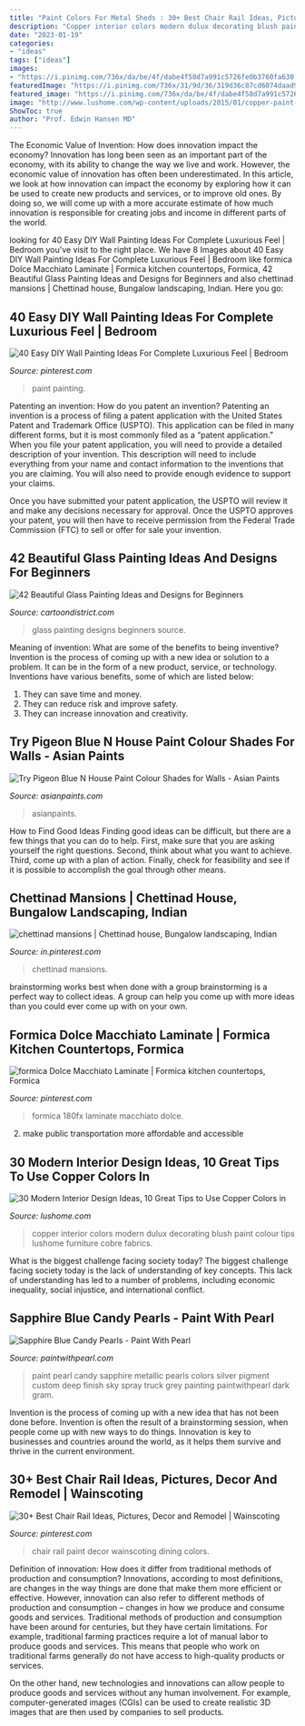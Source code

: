 ```yaml
---
title: "Paint Colors For Metal Sheds : 30+ Best Chair Rail Ideas, Pictures, Decor And Remodel"
description: "Copper interior colors modern dulux decorating blush paint colour tips lushome furniture cobre fabrics"
date: "2023-01-19"
categories:
- "ideas"
tags: ["ideas"]
images:
- "https://i.pinimg.com/736x/da/be/4f/dabe4f58d7a991c5726fe0b3760fa630.jpg"
featuredImage: "https://i.pinimg.com/736x/31/9d/36/319d36c87cd6074daad977b1575a2299--hallways-mansions.jpg"
featured_image: "https://i.pinimg.com/736x/da/be/4f/dabe4f58d7a991c5726fe0b3760fa630.jpg"
image: "http://www.lushome.com/wp-content/uploads/2015/01/copper-paint-colors-home-fabrics-5.jpg"
ShowToc: true
author: "Prof. Edwin Hansen MD"
---
```



The Economic Value of Invention: How does innovation impact the economy?
Innovation has long been seen as an important part of the economy, with its ability to change the way we live and work. However, the economic value of innovation has often been underestimated. In this article, we look at how innovation can impact the economy by exploring how it can be used to create new products and services, or to improve old ones. By doing so, we will come up with a more accurate estimate of how much innovation is responsible for creating jobs and income in different parts of the world.

	

		
looking for 40 Easy DIY Wall Painting Ideas For Complete Luxurious Feel | Bedroom you've visit to the right place. We have 8 Images about 40 Easy DIY Wall Painting Ideas For Complete Luxurious Feel | Bedroom like formica Dolce Macchiato Laminate | Formica kitchen countertops, Formica, 42 Beautiful Glass Painting Ideas and Designs for Beginners and also chettinad mansions | Chettinad house, Bungalow landscaping, Indian. Here you go:
		
    
## 40 Easy DIY Wall Painting Ideas For Complete Luxurious Feel | Bedroom

<img loading=lazy src="https://i.pinimg.com/736x/1e/3f/07/1e3f0715656b3f4652993ca9df10717d.jpg" onerror="this.onerror=null;this.src='https://tse2.mm.bing.net/th?id=OIP.NHkirIAs5Lnq-bPeY3x3tgHaLc&amp;pid=15.1';" alt="40 Easy DIY Wall Painting Ideas For Complete Luxurious Feel | Bedroom">

_Source: pinterest.com_

>paint painting. 

	

Patenting an invention: How do you patent an invention?
Patenting an invention is a process of filing a patent application with the United States Patent and Trademark Office (USPTO). This application can be filed in many different forms, but it is most commonly filed as a “patent application.”
When you file your patent application, you will need to provide a detailed description of your invention. This description will need to include everything from your name and contact information to the inventions that you are claiming. You will also need to provide enough evidence to support your claims.

Once you have submitted your patent application, the USPTO will review it and make any decisions necessary for approval. Once the USPTO approves your patent, you will then have to receive permission from the Federal Trade Commission (FTC) to sell or offer for sale your invention.

    
## 42 Beautiful Glass Painting Ideas And Designs For Beginners

<img loading=lazy src="http://www.cartoondistrict.com/wp-content/uploads/2017/07/Glass-Painting-Ideas-and-Designs-for-Beginners7.jpg" onerror="this.onerror=null;this.src='https://tse3.mm.bing.net/th?id=OIP.9D_6mZWKlZWLda2YnC7JvAHaJ4&amp;pid=15.1';" alt="42 Beautiful Glass Painting Ideas and Designs for Beginners">

_Source: cartoondistrict.com_

>glass painting designs beginners source. 

	

Meaning of invention: What are some of the benefits to being inventive?
Invention is the process of coming up with a new idea or solution to a problem. It can be in the form of a new product, service, or technology. Inventions have various benefits, some of which are listed below: 
1. They can save time and money.
2. They can reduce risk and improve safety. 
3. They can increase innovation and creativity.

    
## Try Pigeon Blue N House Paint Colour Shades For Walls - Asian Paints

<img loading=lazy src="https://www.asianpaints.com/content/dam/asian_paints/colours/room-shots/teals-blues-colour-shade-asian-paints-122.jpg" onerror="this.onerror=null;this.src='https://tse2.mm.bing.net/th?id=OIP.me10RgIAIAGOh2yxITeIdgHaGK&amp;pid=15.1';" alt="Try Pigeon Blue N House Paint Colour Shades for Walls - Asian Paints">

_Source: asianpaints.com_

>asianpaints. 

	

How to Find Good Ideas
Finding good ideas can be difficult, but there are a few things that you can do to help. First, make sure that you are asking yourself the right questions. Second, think about what you want to achieve. Third, come up with a plan of action. Finally, check for feasibility and see if it is possible to accomplish the goal through other means.

    
## Chettinad Mansions | Chettinad House, Bungalow Landscaping, Indian

<img loading=lazy src="https://i.pinimg.com/736x/31/9d/36/319d36c87cd6074daad977b1575a2299--hallways-mansions.jpg" onerror="this.onerror=null;this.src='https://tse1.mm.bing.net/th?id=OIP.jfFLsAwRCsBMG7tLBvOoGgHaE_&amp;pid=15.1';" alt="chettinad mansions | Chettinad house, Bungalow landscaping, Indian">

_Source: in.pinterest.com_

>chettinad mansions. 

	

brainstorming works best when done with a group
brainstorming is a perfect way to collect ideas. A group can help you come up with more ideas than you could ever come up with on your own.

    
## Formica Dolce Macchiato Laminate | Formica Kitchen Countertops, Formica

<img loading=lazy src="https://i.pinimg.com/736x/da/be/4f/dabe4f58d7a991c5726fe0b3760fa630.jpg" onerror="this.onerror=null;this.src='https://tse4.mm.bing.net/th?id=OIP._7OMNNb7xnAxtzVxE7tCDQHaEI&amp;pid=15.1';" alt="formica Dolce Macchiato Laminate | Formica kitchen countertops, Formica">

_Source: pinterest.com_

>formica 180fx laminate macchiato dolce. 

	

2. make public transportation more affordable and accessible

    
## 30 Modern Interior Design Ideas, 10 Great Tips To Use Copper Colors In

<img loading=lazy src="http://www.lushome.com/wp-content/uploads/2015/01/copper-paint-colors-home-fabrics-5.jpg" onerror="this.onerror=null;this.src='https://tse1.mm.bing.net/th?id=OIP.lFJ8NKbqrw3Md7LJQI_fhgAAAA&amp;pid=15.1';" alt="30 Modern Interior Design Ideas, 10 Great Tips to Use Copper Colors in">

_Source: lushome.com_

>copper interior colors modern dulux decorating blush paint colour tips lushome furniture cobre fabrics. 

	

What is the biggest challenge facing society today?
The biggest challenge facing society today is the lack of understanding of key concepts. This lack of understanding has led to a number of problems, including economic inequality, social injustice, and international conflict.

    
## Sapphire Blue Candy Pearls - Paint With Pearl

<img loading=lazy src="https://www.paintwithpearl.com/wp-content/uploads/2015/04/sapphire8x6.png" onerror="this.onerror=null;this.src='https://tse3.mm.bing.net/th?id=OIP.SK8nNmVtzw0RLxNLlMa_mwHaFH&amp;pid=15.1';" alt="Sapphire Blue Candy Pearls - Paint With Pearl">

_Source: paintwithpearl.com_

>paint pearl candy sapphire metallic pearls colors silver pigment custom deep finish sky spray truck grey painting paintwithpearl dark gram. 

	

Invention is the process of coming up with a new idea that has not been done before. Invention is often the result of a brainstorming session, when people come up with new ways to do things. Innovation is key to businesses and countries around the world, as it helps them survive and thrive in the current environment.

    
## 30+ Best Chair Rail Ideas, Pictures, Decor And Remodel | Wainscoting

<img loading=lazy src="https://i.pinimg.com/736x/4d/18/2a/4d182a826549d9c487269aac4735d63d.jpg" onerror="this.onerror=null;this.src='https://tse2.mm.bing.net/th?id=OIP.3mzzx7ILXuWJdaA3-uPnTQHaKb&amp;pid=15.1';" alt="30+ Best Chair Rail Ideas, Pictures, Decor and Remodel | Wainscoting">

_Source: pinterest.com_

>chair rail paint decor wainscoting dining colors. 

	

Definition of innovation: How does it differ from traditional methods of production and consumption?
Innovations, according to most definitions, are changes in the way things are done that make them more efficient or effective. However, innovation can also refer to different methods of production and consumption – changes in how we produce and consume goods and services.
Traditional methods of production and consumption have been around for centuries, but they have certain limitations. For example, traditional farming practices require a lot of manual labor to produce goods and services. This means that people who work on traditional farms generally do not have access to high-quality products or services.

On the other hand, new technologies and innovations can allow people to produce goods and services without any human involvement. For example, computer-generated images (CGIs) can be used to create realistic 3D images that are then used by companies to sell products.

